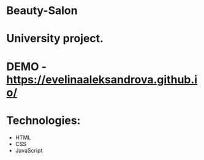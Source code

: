 # Beauty-Salon

# University project.
 
# DEMO - https://evelinaaleksandrova.github.io/

# Technologies:
- HTML
- CSS
- JavaScript
